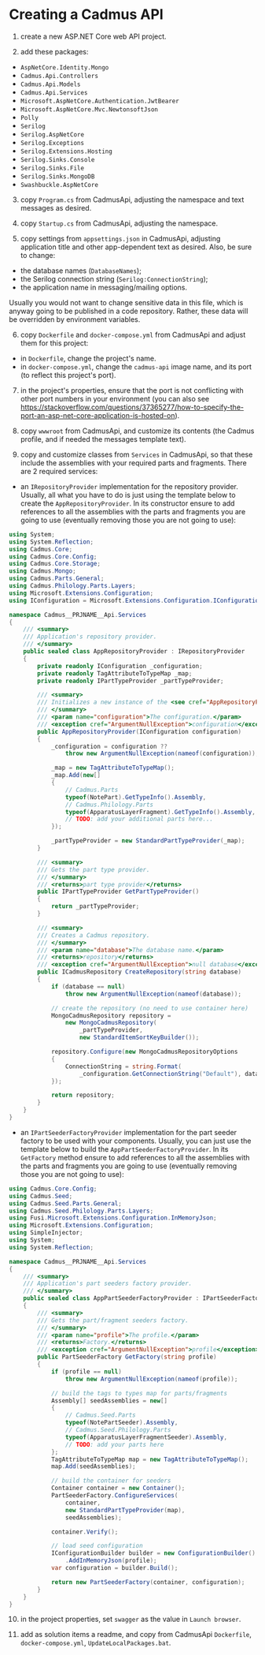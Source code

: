 # Creating a Cadmus API

1. create a new ASP.NET Core web API project.

2. add these packages:

- `AspNetCore.Identity.Mongo`
- `Cadmus.Api.Controllers`
- `Cadmus.Api.Models`
- `Cadmus.Api.Services`
- `Microsoft.AspNetCore.Authentication.JwtBearer`
- `Microsoft.AspNetCore.Mvc.NewtonsoftJson`
- `Polly`
- `Serilog`
- `Serilog.AspNetCore`
- `Serilog.Exceptions`
- `Serilog.Extensions.Hosting`
- `Serilog.Sinks.Console`
- `Serilog.Sinks.File`
- `Serilog.Sinks.MongoDB`
- `Swashbuckle.AspNetCore`

3. copy `Program.cs` from CadmusApi, adjusting the namespace and text messages as desired.

4. copy `Startup.cs` from CadmusApi, adjusting the namespace.

5. copy settings from `appsettings.json` in CadmusApi, adjusting application title and other app-dependent text as desired. Also, be sure to change:

- the database names (`DatabaseNames`);
- the Serilog connection string (`Serilog:ConnectionString`);
- the application name in messaging/mailing options.

Usually you would not want to change sensitive data in this file, which is anyway going to be published in a code repository. Rather, these data will be overridden by environment variables.

6. copy `Dockerfile` and `docker-compose.yml` from CadmusApi and adjust them for this project:

- in `Dockerfile`, change the project's name.
- in `docker-compose.yml`, change the `cadmus-api` image name, and its port (to reflect this project's port).

7. in the project's properties, ensure that the port is not conflicting with other port numbers in your environment (you can also see <https://stackoverflow.com/questions/37365277/how-to-specify-the-port-an-asp-net-core-application-is-hosted-on>).

8. copy `wwwroot` from CadmusApi, and customize its contents (the Cadmus profile, and if needed the messages template text).

9. copy and customize classes from `Services` in CadmusApi, so that these include the assemblies with your required parts and fragments. There are 2 required services:

- an `IRepositoryProvider` implementation for the repository provider. Usually, all what you have to do is just using the template below to create the `AppRepositoryProvider`. In its constructor ensure to add references to all the assemblies with the parts and fragments you are going to use (eventually removing those you are not going to use):

```cs
using System;
using System.Reflection;
using Cadmus.Core;
using Cadmus.Core.Config;
using Cadmus.Core.Storage;
using Cadmus.Mongo;
using Cadmus.Parts.General;
using Cadmus.Philology.Parts.Layers;
using Microsoft.Extensions.Configuration;
using IConfiguration = Microsoft.Extensions.Configuration.IConfiguration;

namespace Cadmus__PRJNAME__Api.Services
{
    /// <summary>
    /// Application's repository provider.
    /// </summary>
    public sealed class AppRepositoryProvider : IRepositoryProvider
    {
        private readonly IConfiguration _configuration;
        private readonly TagAttributeToTypeMap _map;
        private readonly IPartTypeProvider _partTypeProvider;

        /// <summary>
        /// Initializes a new instance of the <see cref="AppRepositoryProvider"/> class.
        /// </summary>
        /// <param name="configuration">The configuration.</param>
        /// <exception cref="ArgumentNullException">configuration</exception>
        public AppRepositoryProvider(IConfiguration configuration)
        {
            _configuration = configuration ??
                throw new ArgumentNullException(nameof(configuration));

            _map = new TagAttributeToTypeMap();
            _map.Add(new[]
            {
                // Cadmus.Parts
                typeof(NotePart).GetTypeInfo().Assembly,
                // Cadmus.Philology.Parts
                typeof(ApparatusLayerFragment).GetTypeInfo().Assembly,
                // TODO: add your additional parts here...
            });

            _partTypeProvider = new StandardPartTypeProvider(_map);
        }

        /// <summary>
        /// Gets the part type provider.
        /// </summary>
        /// <returns>part type provider</returns>
        public IPartTypeProvider GetPartTypeProvider()
        {
            return _partTypeProvider;
        }

        /// <summary>
        /// Creates a Cadmus repository.
        /// </summary>
        /// <param name="database">The database name.</param>
        /// <returns>repository</returns>
        /// <exception cref="ArgumentNullException">null database</exception>
        public ICadmusRepository CreateRepository(string database)
        {
            if (database == null)
                throw new ArgumentNullException(nameof(database));

            // create the repository (no need to use container here)
            MongoCadmusRepository repository =
                new MongoCadmusRepository(
                    _partTypeProvider,
                    new StandardItemSortKeyBuilder());

            repository.Configure(new MongoCadmusRepositoryOptions
            {
                ConnectionString = string.Format(
                    _configuration.GetConnectionString("Default"), database)
            });

            return repository;
        }
    }
}
```

- an `IPartSeederFactoryProvider` implementation for the part seeder factory to be used with your components. Usually, you can just use the template below to build the `AppPartSeederFactoryProvider`. In its `GetFactory` method ensure to add references to all the assemblies with the parts and fragments you are going to use (eventually removing those you are not going to use):

```cs
using Cadmus.Core.Config;
using Cadmus.Seed;
using Cadmus.Seed.Parts.General;
using Cadmus.Seed.Philology.Parts.Layers;
using Fusi.Microsoft.Extensions.Configuration.InMemoryJson;
using Microsoft.Extensions.Configuration;
using SimpleInjector;
using System;
using System.Reflection;

namespace Cadmus__PRJNAME__Api.Services
{
    /// <summary>
    /// Application's part seeders factory provider.
    /// </summary>
    public sealed class AppPartSeederFactoryProvider : IPartSeederFactoryProvider
    {
        /// <summary>
        /// Gets the part/fragment seeders factory.
        /// </summary>
        /// <param name="profile">The profile.</param>
        /// <returns>Factory.</returns>
        /// <exception cref="ArgumentNullException">profile</exception>
        public PartSeederFactory GetFactory(string profile)
        {
            if (profile == null)
                throw new ArgumentNullException(nameof(profile));

            // build the tags to types map for parts/fragments
            Assembly[] seedAssemblies = new[]
            {
                // Cadmus.Seed.Parts
                typeof(NotePartSeeder).Assembly,
                // Cadmus.Seed.Philology.Parts
                typeof(ApparatusLayerFragmentSeeder).Assembly,
                // TODO: add your parts here
            };
            TagAttributeToTypeMap map = new TagAttributeToTypeMap();
            map.Add(seedAssemblies);

            // build the container for seeders
            Container container = new Container();
            PartSeederFactory.ConfigureServices(
                container,
                new StandardPartTypeProvider(map),
                seedAssemblies);

            container.Verify();

            // load seed configuration
            IConfigurationBuilder builder = new ConfigurationBuilder()
                .AddInMemoryJson(profile);
            var configuration = builder.Build();

            return new PartSeederFactory(container, configuration);
        }
    }
}
```

10. in the project properties, set `swagger` as the value in `Launch browser`.

11. add as solution items a readme, and copy from CadmusApi `Dockerfile`, `docker-compose.yml`, `UpdateLocalPackages.bat`.
